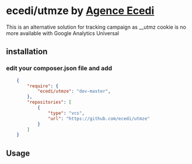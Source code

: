 # ecedi/utmze by [Agence Ecedi](http://ecedi.fr)

This is an alternative solution for tracking campaign as __utmz cookie is no more available with Google Analytics Universal

## installation

### edit your composer.json file and add

```json
	{
		"require": {
			"ecedi/utmze": "dev-master",
		},
		"repositories": [
			{
				"type": "vcs",
				"url": "https://github.com/ecedi/utmze"
			}
		]
	}
```

## Usage

```php
```

